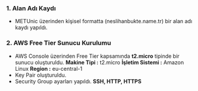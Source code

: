 ### 1. Alan Adı Kaydı
- METUnic üzerinden kişisel formatta (neslihanbukte.name.tr) bir alan adı kaydı yapıldı.

### 2. AWS Free Tier Sunucu Kurulumu
- AWS Console üzerinden Free Tier kapsamında **t2.micro** tipinde bir sunucu oluşturuldu.
**Makine Tipi :** t2.micro
**İşletim Sistemi :** Amazon Linux
**Region :** eu-central-1 
- Key Pair oluşturuldu.
- Security Group ayarları yapıldı.
**SSH, HTTP, HTTPS**

